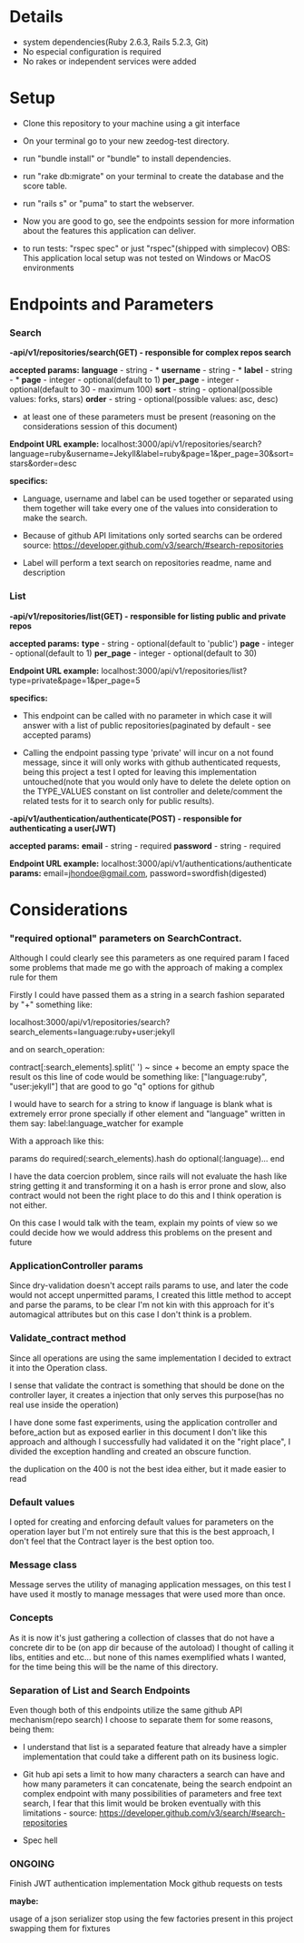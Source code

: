 # Details

- system dependencies(Ruby 2.6.3, Rails 5.2.3, Git)
- No especial configuration is required
- No rakes or independent services were added

# Setup

- Clone this repository to your machine using a git interface
- On your terminal go to your new zeedog-test directory.
- run "bundle install" or "bundle" to install dependencies.
- run "rake db:migrate" on your terminal to create the database and the score table.
- run "rails s" or "puma" to start the webserver.
- Now you are good to go, see the endpoints session for more information about
  the features this application can deliver.

- to run tests: "rspec spec" or just "rspec"(shipped with simplecov)
  OBS: This application local setup was not tested on Windows or MacOS environments

# Endpoints and Parameters

  ### Search
  **-api/v1/repositories/search(GET) - responsible for complex repos search**

  **accepted params:**
  **language** - string - *
  **username** - string - *
  **label** - string - *
  **page** - integer - optional(default to 1)
  **per_page** - integer - optional(default to 30 - maximum 100)
  **sort** - string - optional(possible values: forks, stars)
  **order** - string - optional(possible values: asc, desc)
  * at least one of these parameters must be present
    (reasoning on the considerations session of this document)

  **Endpoint URL example:** localhost:3000/api/v1/repositories/search?language=ruby&username=Jekyll&label=ruby&page=1&per_page=30&sort=stars&order=desc

  **specifics:**
  - Language, username and label can be used together or separated using them
   together will take every one of the values into consideration to make the search.

  - Because of github API limitations only sorted searchs can be ordered
   source: https://developer.github.com/v3/search/#search-repositories

  - Label will perform a text search on repositories readme, name and description
  
  ### List
  **-api/v1/repositories/list(GET) - responsible for listing public and private repos**

  **accepted params:**
  **type** - string - optional(default to 'public')
  **page** - integer - optional(default to 1)
  **per_page** - integer - optional(default to 30)

  **Endpoint URL example:** localhost:3000/api/v1/repositories/list?type=private&page=1&per_page=5

  **specifics:**
   - This endpoint can be called with no parameter in which case it will answer
    with a list of public repositories(paginated by default - see accepted params)
    
   - Calling the endpoint passing type 'private' will incur on a not found message, since
    it will only works with github authenticated requests, being this project a test
    I opted for leaving this implementation untouched(note that you would only have to
    delete the delete option on the TYPE_VALUES constant on list controller and
    delete/comment the related tests for it to search only for public results).

  **-api/v1/authentication/authenticate(POST) - responsible for authenticating a user(JWT)**

  **accepted params:**
  **email** - string - required
  **password** - string - required

  **Endpoint URL example:** localhost:3000/api/v1/authentications/authenticate
  **params:** email=jhondoe@gmail.com, password=swordfish(digested)


# Considerations

### "required optional" parameters on SearchContract.

   Although I could clearly see this parameters as one required param
   I faced some problems that made me go with the approach of making
   a complex rule for them

   Firstly I could have passed them as a string in a search fashion
   separated by "+" something like:

   localhost:3000/api/v1/repositories/search?search_elements=language:ruby+user:jekyll

   and on search_operation:

   contract[:search_elements].split(' ') ~ since + become an empty space
   the result os this line of code would be something like:
   ["language:ruby", "user:jekyll"] that are good to go "q" options for github

   I would have to search for a string to know if language is blank what is
   extremely error prone specially if other element and "language" written in them
   say: label:language_watcher for example

   With a approach like this:

   params do
    required(:search_elements).hash do
      optional(:language)...
    end

  I have the data coercion problem, since rails will not evaluate the hash like string
  getting it and transforming it on a hash is error prone and slow, also contract
  would not been the right place to do this and I think operation is not either.

  On this case I would talk with the team, explain my points of view so we could
  decide how we would address this problems on the present and future


### ApplicationController params

  Since dry-validation doesn't accept rails params to use, and later the code
  would not accept unpermitted params, I created this little method to accept and parse
  the params, to be clear I'm not kin with this approach for it's automagical attributes
  but on this case I don't think is a problem.

### Validate_contract method

  Since all operations are using the same implementation I decided to extract it
  into the Operation class.

  I sense that validate the contract is something that should be done on the controller
  layer, it creates a injection that only serves this purpose(has no real use inside the operation)

  I have done some fast experiments, using the application controller and before_action
  but as exposed earlier in this document I don't like this approach and although I successfully had
  validated it on the "right place", I divided the exception handling and created an
  obscure function.

  the duplication on the 400 is not the best idea either, but it made easier to read

### Default values

  I opted for creating and enforcing default values for parameters on the operation layer
  but I'm not entirely sure that this is the best approach, I don't feel that the Contract
  layer is the best option too.

### Message class

  Message serves the utility of managing application messages, on this test
  I have used it mostly to manage messages that were used more than once.

### Concepts
  As it is now it's just gathering a collection of classes that do not have a concrete dir
  to be (on app dir because of the autoload) I thought of calling it libs, entities and etc...
  but none of this names exemplified whats I wanted, for the time being this will be the name of this directory.

### Separation of List and Search Endpoints

  Even though both of this endpoints utilize the same github API mechanism(repo search)
  I choose to separate them for some reasons, being them:

   - I understand that list is a separated feature that already have a simpler implementation
   that could take a different path on its business logic.

   - Git hub api sets a limit to how many characters a search can have and how many parameters
   it can concatenate, being the search endpoint an complex endpoint with many possibilities
   of parameters and free text search, I fear that this limit would be broken eventually with this
   limitations - source: https://developer.github.com/v3/search/#search-repositories

   - Spec hell

### ONGOING

  Finish JWT authentication implementation
  Mock github requests on tests

  **maybe:**

  usage of a json serializer
  stop using the few factories present in this project
  swapping them for fixtures
